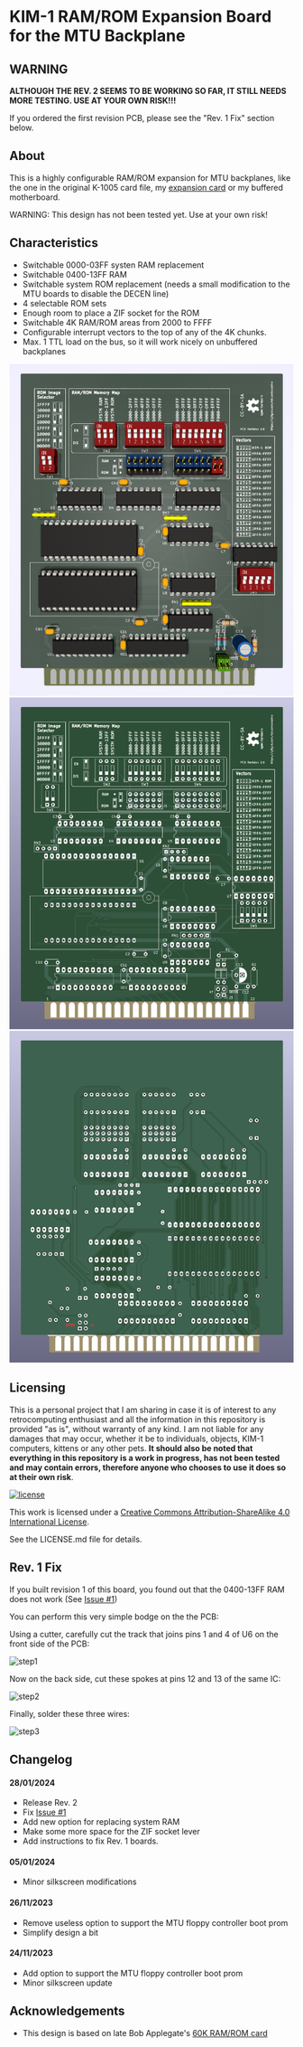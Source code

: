 # KIM-1 RAM/ROM Expansion Board for the MTU Backplane

## **WARNING**

**ALTHOUGH THE REV. 2 SEEMS TO BE WORKING SO FAR, IT STILL NEEDS MORE TESTING. USE AT YOUR OWN RISK!!!**

If you ordered the first revision PCB, please see the "Rev. 1 Fix" section below.

## About

This is a highly configurable RAM/ROM expansion for MTU backplanes, like the one in the original K-1005 card file, my [expansion card](https://github.com/eduardocasino/kim-1-mtu-expansion-card) or my buffered motherboard.

WARNING: This design has not been tested yet. Use at your own risk!

## Characteristics

* Switchable 0000-03FF systen RAM replacement
* Switchable 0400-13FF RAM
* Switchable system ROM replacement (needs a small modification to the MTU boards to disable the DECEN line)
* 4 selectable ROM sets
* Enough room to place a ZIF socket for the ROM
* Switchable 4K RAM/ROM areas from 2000 to FFFF
* Configurable interrupt vectors to the top of any of the 4K chunks.
* Max. 1 TTL load on the bus, so it will work nicely on unbuffered backplanes

![components](https://github.com/eduardocasino/kim-1-mtu-ram-rom/blob/main/images/kim-1-RAM-ROM.png?raw=true)
![front](https://github.com/eduardocasino/kim-1-mtu-ram-rom/blob/main/images/kim-1-RAM-ROM-front.png?raw=true)
![back](https://github.com/eduardocasino/kim-1-mtu-ram-rom/blob/main/images/kim-1-RAM-ROM-back.png?raw=true)

## Licensing

This is a personal project that I am sharing in case it is of interest to any retrocomputing enthusiast and all the information in this repository is provided "as is", without warranty of any kind. I am not liable for any damages that may occur, whether it be to individuals, objects, KIM-1 computers, kittens or any other pets. **It should also be noted that everything in this repository is a work in progress, has not been tested and may contain errors, therefore anyone who chooses to use it does so at their own risk**.

[![license](https://i.creativecommons.org/l/by-sa/4.0/88x31.png)](http://creativecommons.org/licenses/by-sa/4.0/)

This work is licensed under a [Creative Commons Attribution-ShareAlike 4.0 International License](http://creativecommons.org/licenses/by-sa/4.0/).

See the LICENSE.md file for details.

## Rev. 1 Fix

If you built revision 1 of this board, you found out that the 0400-13FF RAM does not work (See [Issue #1](https://github.com/eduardocasino/kim-1-mtu-ram-rom/issues/1))

You can perform this very simple bodge on the the PCB:

Using a cutter, carefully cut the track that joins pins 1 and 4 of U6 on the front side of the PCB:

![step1](https://raw.githubusercontent.com/eduardocasino/kim-1-mtu-ram-rom/main/images/fix-pcb-cut-front.png)

Now on the back side, cut these spokes at pins 12 and 13 of the same IC:

![step2](https://raw.githubusercontent.com/eduardocasino/kim-1-mtu-ram-rom/main/images/fix-pcb-cut-back.png)

Finally, solder these three wires:

![step3](https://raw.githubusercontent.com/eduardocasino/kim-1-mtu-ram-rom/main/images/fix-pcb-wire-back.png)

## Changelog
#### 28/01/2024
* Release Rev. 2
* Fix [Issue #1](https://github.com/eduardocasino/kim-1-mtu-ram-rom/issues/1)
* Add new option for replacing system RAM
* Make some more space for the ZIF socket lever
* Add instructions to fix Rev. 1 boards.
#### 05/01/2024
* Minor silkscreen modifications
#### 26/11/2023
* Remove useless option to support the MTU floppy controller boot prom
* Simplify design a bit
#### 24/11/2023
* Add option to support the MTU floppy controller boot prom
* Minor silkscreen update

## Acknowledgements

* This design is based on late Bob Applegate's [60K RAM/ROM card](https://www.corshamtech.com/product/kim-1-60k-rameprom-board/)